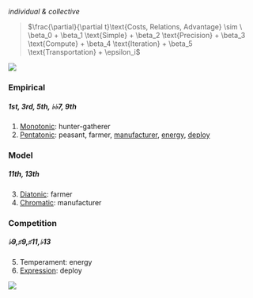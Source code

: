 *individual & collective*

> $\frac{\partial}{\partial t}\text{Costs, Relations, Advantage} \sim \ \beta_0 + \beta_1 \text{Simple} + \beta_2 \text{Precision} + \beta_3 \text{Compute} + \beta_4 \text{Iteration} + \beta_5 \text{Transportation} + \epsilon_i$

![](https://muzaale.github.io/thesis/_images/c46f14aedec2cffd800a2418439eee6e989489a7662980ae1e89d757dbab3b31.png)

### Empirical
##### 1st, 3rd, 5th, ♭♭7, 9th
1. [Monotonic](https://openai.com/index/hello-gpt-4o/): hunter-gatherer
2. [Pentatonic](https://en.wikipedia.org/wiki/Seven_Samurai): peasant, farmer, [manufacturer](https://www.youtube.com/watch?v=i-o5YbNfmh0), [energy](https://www.youtube.com/watch?v=_Vik6UJTFyk), [deploy](https://www.youtube.com/watch?v=585IMBb14Kg)
### Model
##### 11th, 13th 
3. [Diatonic](https://en.wikipedia.org/wiki/The_Good,_the_Bad_and_the_Ugly): farmer
4. [Chromatic](https://en.wikipedia.org/wiki/No_Country_for_Old_Men): manufacturer
### Competition
##### ♭9,♯9,♯11,♭13 
5. Temperament: energy
6. [Expression](https://www.youtube.com/watch?v=e4Vp7Fpv5BI): deploy

![](https://jhustata.github.io/intermediate/_images/bd7156ffdc732b3095dad1da740b099ae999597c4cb8154a81a988a589e43517.png)
